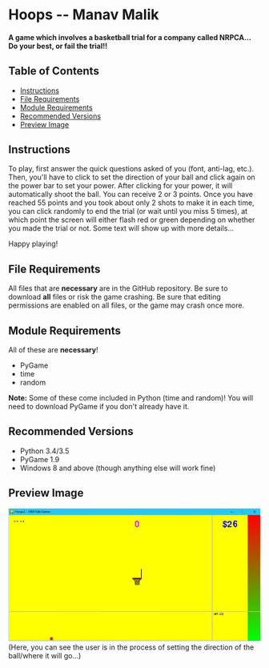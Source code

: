 # Hoops -- Manav Malik
#### A game which involves a basketball trial for a company called NRPCA... Do your best, or fail the trial!!

## Table of Contents
- [Instructions](#instructions)
- [File Requirements](#file-requirements)
- [Module Requirements](#module-requirements)
- [Recommended Versions](#recommended-versions)
- [Preview Image](#preview-image)

## Instructions
To play, first answer the quick questions asked of you (font, anti-lag, etc.). Then, you'll have to click to set the direction of your ball and click again on the power bar to set your power. After clicking for your power, it will automatically shoot the ball. You can receive 2 or 3 points. Once you have reached 55 points and you took about only 2 shots to make it in each time, you can click randomly to end the trial (or wait until you miss 5 times), at which point the screen will either flash red or green depending on whether you made the trial or not. Some text will show up with more details...

Happy playing!

## File Requirements
All files that are **necessary** are in the GitHub repository. Be sure to download **all** files or risk the game crashing. Be sure that editing permissions are enabled on all files, or the game may crash once more.

## Module Requirements
All of these are **necessary**!
- PyGame
- time
- random

**Note:** Some of these come included in Python (time and random)! You will need to download PyGame if you don't already have it.

## Recommended Versions
- Python 3.4/3.5
- PyGame 1.9
- Windows 8 and above (though anything else will work fine)

## Preview Image
![](hoops3preview.JPG)
(Here, you can see the user is in the process of setting the direction of the ball/where it will go...)

